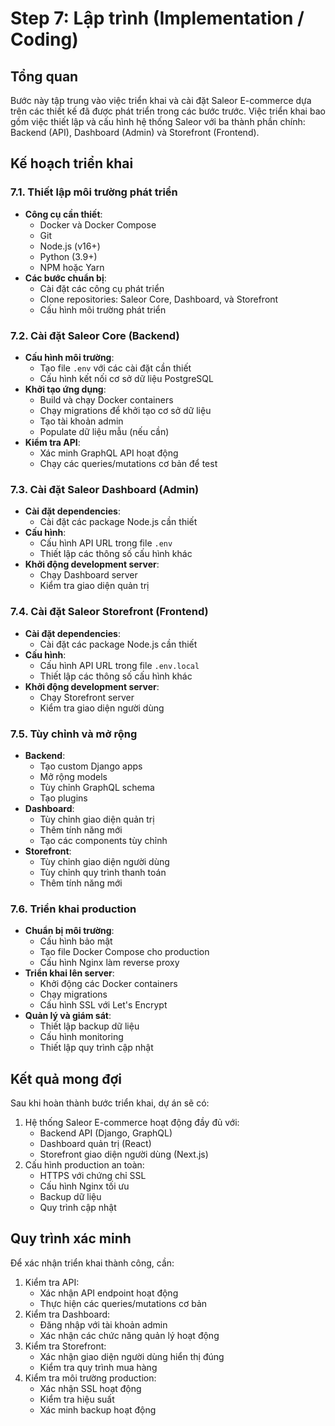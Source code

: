 # Step 7: Lập trình (Implementation / Coding)

## Tổng quan
Bước này tập trung vào việc triển khai và cài đặt Saleor E-commerce dựa trên các thiết kế đã được phát triển trong các bước trước. Việc triển khai bao gồm việc thiết lập và cấu hình hệ thống Saleor với ba thành phần chính: Backend (API), Dashboard (Admin) và Storefront (Frontend).

## Kế hoạch triển khai

### 7.1. Thiết lập môi trường phát triển
- **Công cụ cần thiết**:
  - Docker và Docker Compose
  - Git
  - Node.js (v16+)
  - Python (3.9+)
  - NPM hoặc Yarn
- **Các bước chuẩn bị**:
  - Cài đặt các công cụ phát triển
  - Clone repositories: Saleor Core, Dashboard, và Storefront
  - Cấu hình môi trường phát triển

### 7.2. Cài đặt Saleor Core (Backend)
- **Cấu hình môi trường**:
  - Tạo file `.env` với các cài đặt cần thiết
  - Cấu hình kết nối cơ sở dữ liệu PostgreSQL
- **Khởi tạo ứng dụng**:
  - Build và chạy Docker containers
  - Chạy migrations để khởi tạo cơ sở dữ liệu
  - Tạo tài khoản admin
  - Populate dữ liệu mẫu (nếu cần)
- **Kiểm tra API**:
  - Xác minh GraphQL API hoạt động
  - Chạy các queries/mutations cơ bản để test

### 7.3. Cài đặt Saleor Dashboard (Admin)
- **Cài đặt dependencies**:
  - Cài đặt các package Node.js cần thiết
- **Cấu hình**:
  - Cấu hình API URL trong file `.env`
  - Thiết lập các thông số cấu hình khác
- **Khởi động development server**:
  - Chạy Dashboard server
  - Kiểm tra giao diện quản trị

### 7.4. Cài đặt Saleor Storefront (Frontend)
- **Cài đặt dependencies**:
  - Cài đặt các package Node.js cần thiết
- **Cấu hình**:
  - Cấu hình API URL trong file `.env.local`
  - Thiết lập các thông số cấu hình khác
- **Khởi động development server**:
  - Chạy Storefront server
  - Kiểm tra giao diện người dùng

### 7.5. Tùy chỉnh và mở rộng
- **Backend**:
  - Tạo custom Django apps
  - Mở rộng models
  - Tùy chỉnh GraphQL schema
  - Tạo plugins
- **Dashboard**:
  - Tùy chỉnh giao diện quản trị
  - Thêm tính năng mới
  - Tạo các components tùy chỉnh
- **Storefront**:
  - Tùy chỉnh giao diện người dùng
  - Tùy chỉnh quy trình thanh toán
  - Thêm tính năng mới

### 7.6. Triển khai production
- **Chuẩn bị môi trường**:
  - Cấu hình bảo mật
  - Tạo file Docker Compose cho production
  - Cấu hình Nginx làm reverse proxy
- **Triển khai lên server**:
  - Khởi động các Docker containers
  - Chạy migrations
  - Cấu hình SSL với Let's Encrypt
- **Quản lý và giám sát**:
  - Thiết lập backup dữ liệu
  - Cấu hình monitoring
  - Thiết lập quy trình cập nhật

## Kết quả mong đợi
Sau khi hoàn thành bước triển khai, dự án sẽ có:
1. Hệ thống Saleor E-commerce hoạt động đầy đủ với:
   - Backend API (Django, GraphQL)
   - Dashboard quản trị (React)
   - Storefront giao diện người dùng (Next.js)
2. Cấu hình production an toàn:
   - HTTPS với chứng chỉ SSL
   - Cấu hình Nginx tối ưu
   - Backup dữ liệu
   - Quy trình cập nhật

## Quy trình xác minh
Để xác nhận triển khai thành công, cần:
1. Kiểm tra API:
   - Xác nhận API endpoint hoạt động
   - Thực hiện các queries/mutations cơ bản
2. Kiểm tra Dashboard:
   - Đăng nhập với tài khoản admin
   - Xác nhận các chức năng quản lý hoạt động
3. Kiểm tra Storefront:
   - Xác nhận giao diện người dùng hiển thị đúng
   - Kiểm tra quy trình mua hàng
4. Kiểm tra môi trường production:
   - Xác nhận SSL hoạt động
   - Kiểm tra hiệu suất
   - Xác minh backup hoạt động 